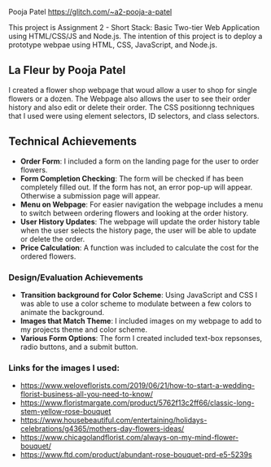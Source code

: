 Pooja Patel https://glitch.com/~a2-pooja-a-patel

This project is Assignment 2 - Short Stack: Basic Two-tier Web Application using HTML/CSS/JS and Node.js. The intention of this project is to deploy a prototype webpae using HTML, CSS, JavaScript, and Node.js.

## La Fleur by Pooja Patel
I created a flower shop webpage that woud allow a user to shop for single flowers or a dozen. The Webpage also allows the user to see their order history and also edit or delete their order.
The CSS positionng techniques that I used were using element selectors, ID selectors, and class selectors. 

## Technical Achievements
- **Order Form**: I included a form on the landing page for the user to order flowers.
- **Form Completion Checking**: The form will be checked if has been completely filled out. If the form has not, an error pop-up will appear. Otherwise a submission page will appear.
- **Menu on Webpage**: For easier navigation the webpage includes a menu to switch between ordering flowers and looking at the order history.
- **User History Updates**: The webpage will update the order history table when the user selects the history page, the user will be able to update or delete the order. 
- **Price Calculation**: A function was included to calculate the cost for the ordered flowers.
### Design/Evaluation Achievements
- **Transition background for Color Scheme**:  Using JavaScript and CSS I was able to use a color scheme to modulate between a  few colors to animate the background.
- **Images that Match Theme**: I included images on my webpage to add to  my projects theme and color scheme.
- **Various Form Options**: The form I created included text-box repsonses, radio buttons, and a submit button.

### Links for the images I used:
- https://www.weloveflorists.com/2019/06/21/how-to-start-a-wedding-florist-business-all-you-need-to-know/
- https://www.floristmargate.com/product/5762f13c2ff66/classic-long-stem-yellow-rose-bouquet
- https://www.housebeautiful.com/entertaining/holidays-celebrations/g4365/mothers-day-flowers-ideas/
- https://www.chicagolandflorist.com/always-on-my-mind-flower-bouquet/
- https://www.ftd.com/product/abundant-rose-bouquet-prd-e5-5239s
